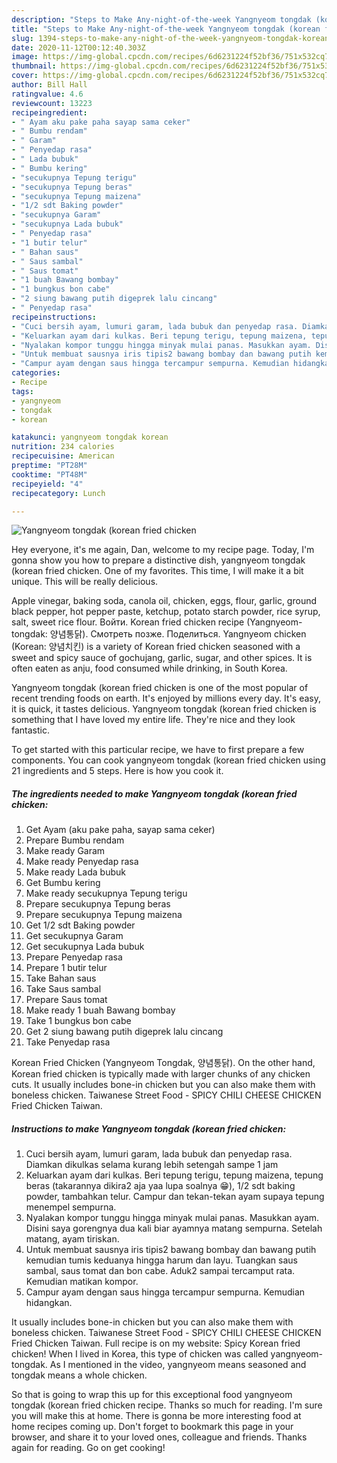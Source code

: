 ```yaml
---
description: "Steps to Make Any-night-of-the-week Yangnyeom tongdak (korean fried chicken"
title: "Steps to Make Any-night-of-the-week Yangnyeom tongdak (korean fried chicken"
slug: 1394-steps-to-make-any-night-of-the-week-yangnyeom-tongdak-korean-fried-chicken
date: 2020-11-12T00:12:40.303Z
image: https://img-global.cpcdn.com/recipes/6d6231224f52bf36/751x532cq70/yangnyeom-tongdak-korean-fried-chicken-foto-resep-utama.jpg
thumbnail: https://img-global.cpcdn.com/recipes/6d6231224f52bf36/751x532cq70/yangnyeom-tongdak-korean-fried-chicken-foto-resep-utama.jpg
cover: https://img-global.cpcdn.com/recipes/6d6231224f52bf36/751x532cq70/yangnyeom-tongdak-korean-fried-chicken-foto-resep-utama.jpg
author: Bill Hall
ratingvalue: 4.6
reviewcount: 13223
recipeingredient:
- " Ayam aku pake paha sayap sama ceker"
- " Bumbu rendam"
- " Garam"
- " Penyedap rasa"
- " Lada bubuk"
- " Bumbu kering"
- "secukupnya Tepung terigu"
- "secukupnya Tepung beras"
- "secukupnya Tepung maizena"
- "1/2 sdt Baking powder"
- "secukupnya Garam"
- "secukupnya Lada bubuk"
- " Penyedap rasa"
- "1 butir telur"
- " Bahan saus"
- " Saus sambal"
- " Saus tomat"
- "1 buah Bawang bombay"
- "1 bungkus bon cabe"
- "2 siung bawang putih digeprek lalu cincang"
- " Penyedap rasa"
recipeinstructions:
- "Cuci bersih ayam, lumuri garam, lada bubuk dan penyedap rasa. Diamkan dikulkas selama kurang lebih setengah sampe 1 jam"
- "Keluarkan ayam dari kulkas. Beri tepung terigu, tepung maizena, tepung beras (takarannya dikira2 aja yaa lupa soalnya 😁), 1/2 sdt baking powder, tambahkan telur. Campur dan tekan-tekan ayam supaya tepung menempel sempurna."
- "Nyalakan kompor tunggu hingga minyak mulai panas. Masukkan ayam. Disini saya gorengnya dua kali biar ayamnya matang sempurna. Setelah matang, ayam tiriskan."
- "Untuk membuat sausnya iris tipis2 bawang bombay dan bawang putih kemudian tumis keduanya hingga harum dan layu. Tuangkan saus sambal, saus tomat dan bon cabe. Aduk2 sampai tercamput rata. Kemudian matikan kompor."
- "Campur ayam dengan saus hingga tercampur sempurna. Kemudian hidangkan."
categories:
- Recipe
tags:
- yangnyeom
- tongdak
- korean

katakunci: yangnyeom tongdak korean 
nutrition: 234 calories
recipecuisine: American
preptime: "PT28M"
cooktime: "PT48M"
recipeyield: "4"
recipecategory: Lunch

---
```



![Yangnyeom tongdak (korean fried chicken](https://img-global.cpcdn.com/recipes/6d6231224f52bf36/751x532cq70/yangnyeom-tongdak-korean-fried-chicken-foto-resep-utama.jpg)

Hey everyone, it's me again, Dan, welcome to my recipe page. Today, I'm gonna show you how to prepare a distinctive dish, yangnyeom tongdak (korean fried chicken. One of my favorites. This time, I will make it a bit unique. This will be really delicious.

Apple vinegar, baking soda, canola oil, chicken, eggs, flour, garlic, ground black pepper, hot pepper paste, ketchup, potato starch powder, rice syrup, salt, sweet rice flour. Войти. Korean fried chicken recipe (Yangnyeom-tongdak: 양념통닭). Смотреть позже. Поделиться. Yangnyeom chicken (Korean: 양념치킨) is a variety of Korean fried chicken seasoned with a sweet and spicy sauce of gochujang, garlic, sugar, and other spices. It is often eaten as anju, food consumed while drinking, in South Korea.

Yangnyeom tongdak (korean fried chicken is one of the most popular of recent trending foods on earth. It's enjoyed by millions every day. It's easy, it is quick, it tastes delicious. Yangnyeom tongdak (korean fried chicken is something that I have loved my entire life. They're nice and they look fantastic.


To get started with this particular recipe, we have to first prepare a few components. You can cook yangnyeom tongdak (korean fried chicken using 21 ingredients and 5 steps. Here is how you cook it.

<!--inarticleads1-->

##### The ingredients needed to make Yangnyeom tongdak (korean fried chicken:

1. Get  Ayam (aku pake paha, sayap sama ceker)
1. Prepare  Bumbu rendam
1. Make ready  Garam
1. Make ready  Penyedap rasa
1. Make ready  Lada bubuk
1. Get  Bumbu kering
1. Make ready secukupnya Tepung terigu
1. Prepare secukupnya Tepung beras
1. Prepare secukupnya Tepung maizena
1. Get 1/2 sdt Baking powder
1. Get secukupnya Garam
1. Get secukupnya Lada bubuk
1. Prepare  Penyedap rasa
1. Prepare 1 butir telur
1. Take  Bahan saus
1. Take  Saus sambal
1. Prepare  Saus tomat
1. Make ready 1 buah Bawang bombay
1. Take 1 bungkus bon cabe
1. Get 2 siung bawang putih digeprek lalu cincang
1. Take  Penyedap rasa


Korean Fried Chicken (Yangnyeom Tongdak, 양념통닭). On the other hand, Korean fried chicken is typically made with larger chunks of any chicken cuts. It usually includes bone-in chicken but you can also make them with boneless chicken. Taiwanese Street Food - SPICY CHILI CHEESE CHICKEN Fried Chicken Taiwan. 

<!--inarticleads2-->

##### Instructions to make Yangnyeom tongdak (korean fried chicken:

1. Cuci bersih ayam, lumuri garam, lada bubuk dan penyedap rasa. Diamkan dikulkas selama kurang lebih setengah sampe 1 jam
1. Keluarkan ayam dari kulkas. Beri tepung terigu, tepung maizena, tepung beras (takarannya dikira2 aja yaa lupa soalnya 😁), 1/2 sdt baking powder, tambahkan telur. Campur dan tekan-tekan ayam supaya tepung menempel sempurna.
1. Nyalakan kompor tunggu hingga minyak mulai panas. Masukkan ayam. Disini saya gorengnya dua kali biar ayamnya matang sempurna. Setelah matang, ayam tiriskan.
1. Untuk membuat sausnya iris tipis2 bawang bombay dan bawang putih kemudian tumis keduanya hingga harum dan layu. Tuangkan saus sambal, saus tomat dan bon cabe. Aduk2 sampai tercamput rata. Kemudian matikan kompor.
1. Campur ayam dengan saus hingga tercampur sempurna. Kemudian hidangkan.


It usually includes bone-in chicken but you can also make them with boneless chicken. Taiwanese Street Food - SPICY CHILI CHEESE CHICKEN Fried Chicken Taiwan. Full recipe is on my website: Spicy Korean fried chicken! When I lived in Korea, this type of chicken was called yangnyeom-tongdak. As I mentioned in the video, yangnyeom means seasoned and tongdak means a whole chicken. 

So that is going to wrap this up for this exceptional food yangnyeom tongdak (korean fried chicken recipe. Thanks so much for reading. I'm sure you will make this at home. There is gonna be more interesting food at home recipes coming up. Don't forget to bookmark this page in your browser, and share it to your loved ones, colleague and friends. Thanks again for reading. Go on get cooking!
